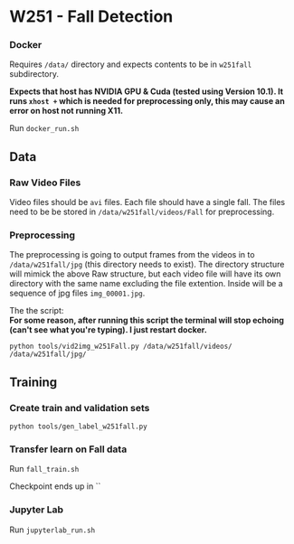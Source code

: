 # W251 - Fall Detection



### Docker

Requires `/data/` directory and expects contents to be in `w251fall` subdirectory.

**Expects that host has NVIDIA GPU & Cuda (tested using Version 10.1).  It runs `xhost +` which is needed for preprocessing only, this may cause an error on host not running X11.**

Run `docker_run.sh`


## Data

### Raw Video Files

Video files should be `avi` files.  Each file should have a single fall.  The files need to be be stored in `/data/w251fall/videos/Fall` for preprocessing.

### Preprocessing

The preprocessing is going to output frames from the videos in to `/data/w251fall/jpg` (this directory needs to exist).  The directory structure will mimick the above Raw structure, but each video file will have its own directory with the same name excluding the file extention.  Inside will be a sequence of jpg files `img_00001.jpg`.

The the script:  
**For some reason, after running this script the terminal will stop echoing (can't see what you're typing).  I just restart docker.**

`python tools/vid2img_w251Fall.py /data/w251fall/videos/ /data/w251fall/jpg/`


## Training

### Create train and validation sets

`python tools/gen_label_w251fall.py`

### Transfer learn on Fall data

Run `fall_train.sh`

Checkpoint ends up in ``


### Jupyter Lab

Run `jupyterlab_run.sh`
